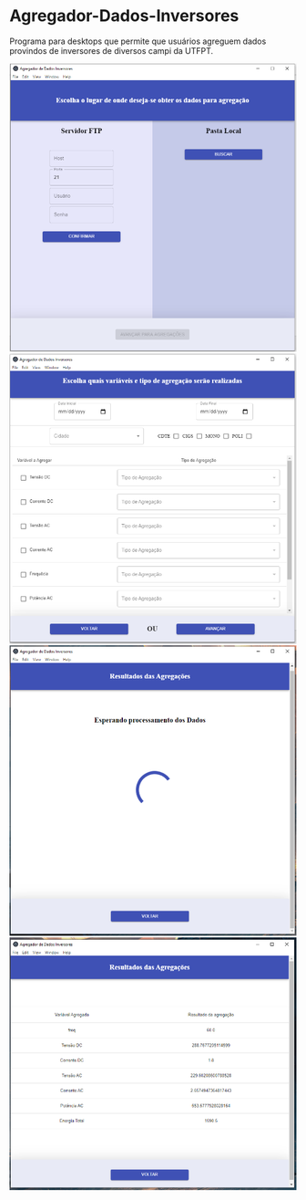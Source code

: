 # Agregador-Dados-Inversores
Programa para desktops que permite que usuários agreguem dados provindos de inversores de diversos campi da UTFPT.

<img src="resources/Start-Page.PNG" width="550">

<img src="resources/Menu-Page.PNG" width="550">

<img src="resources/Tela-3a.PNG" width="550">

<img src="resources/Tela-3b.PNG" width="550">


